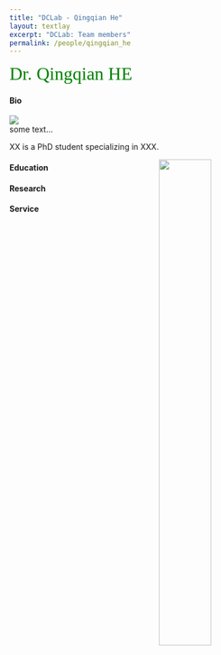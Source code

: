 ```yaml
---
title: "DCLab - Qingqian He"
layout: textlay
excerpt: "DCLab: Team members"
permalink: /people/qingqian_he
---
```


<font size="6"
face="verdana"
color="green"> 
Dr. Qingqian HE<br> 
</font>

#### Bio

<div id="content">
    <img src="{{ site.url }}{{ site.baseurl }}/images/logopic/sss.jpeg" class="ribbon"/>
    <div>some text...</div>
</div>

XX is a PhD student specializing in XXX.

<figure>
   <img src="{{ site.url }}{{ site.baseurl }}/images/logopic/sss.jpeg" style="width: 47%; float: right; border: 10px">
</figure>

#### Education

#### Research

#### Service 


